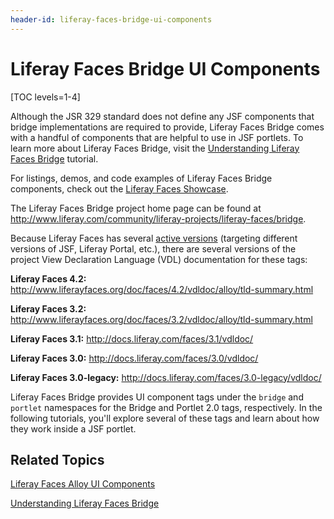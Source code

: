 ```yaml
---
header-id: liferay-faces-bridge-ui-components
---
```


# Liferay Faces Bridge UI Components

[TOC levels=1-4]

Although the JSR 329 standard does not define any JSF components that bridge
implementations are required to provide, Liferay Faces Bridge comes with a
handful of components that are helpful to use in JSF portlets. To learn
more about Liferay Faces Bridge, visit the [Understanding Liferay Faces Bridge](/docs/6-2/tutorials/-/knowledge_base/t/understanding-liferay-faces-bridge)
tutorial.

For listings, demos, and code examples of Liferay Faces Bridge components, check
out the [Liferay Faces Showcase](www.liferayfaces.org). 

The Liferay Faces Bridge project home page can be found at
<http://www.liferay.com/community/liferay-projects/liferay-faces/bridge>. 

Because Liferay Faces has several [active versions](http://www.liferay.com/documentation/liferay-portal/6.2/development/-/ai/liferay-faces-version-scheme-liferay-portal-6-2-dev-guide-04-en)
(targeting different versions of JSF, Liferay Portal, etc.), there are several
versions of the project View Declaration Language (VDL) documentation for these
tags: 

**Liferay Faces 4.2:** <http://www.liferayfaces.org/doc/faces/4.2/vdldoc/alloy/tld-summary.html> 

**Liferay Faces 3.2:** <http://www.liferayfaces.org/doc/faces/3.2/vdldoc/alloy/tld-summary.html> 

**Liferay Faces 3.1:** <http://docs.liferay.com/faces/3.1/vdldoc/> 

**Liferay Faces 3.0:** <http://docs.liferay.com/faces/3.0/vdldoc/> 

**Liferay Faces 3.0-legacy:** <http://docs.liferay.com/faces/3.0-legacy/vdldoc/> 

Liferay Faces Bridge provides UI component tags under the `bridge` and `portlet`
namespaces for the Bridge and Portlet 2.0 tags, respectively. In the following
tutorials, you'll explore several of these tags and learn about how they work
inside a JSF portlet. 

## Related Topics

[Liferay Faces Alloy UI Components](/docs/6-2/tutorials/-/knowledge_base/t/liferay-faces-alloy-ui-components)

[Understanding Liferay Faces Bridge](/docs/6-2/tutorials/-/knowledge_base/t/understanding-liferay-faces-bridge)
